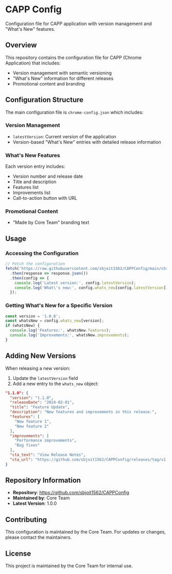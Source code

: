 # CAPP Config

Configuration file for CAPP application with version management and "What's New" features.

## Overview

This repository contains the configuration file for CAPP (Chrome Application) that includes:
- Version management with semantic versioning
- "What's New" information for different releases
- Promotional content and branding

## Configuration Structure

The main configuration file is `chrome-config.json` which includes:

### Version Management
- `latestVersion`: Current version of the application
- Version-based "What's New" entries with detailed release information

### What's New Features
Each version entry includes:
- Version number and release date
- Title and description
- Features list
- Improvements list
- Call-to-action button with URL

### Promotional Content
- "Made by Core Team" branding text

## Usage

### Accessing the Configuration
```javascript
// Fetch the configuration
fetch('https://raw.githubusercontent.com/sbjoit1562/CAPPConfig/main/chrome-config.json')
  .then(response => response.json())
  .then(config => {
    console.log('Latest version:', config.latestVersion);
    console.log('What\'s new:', config.whats_new[config.latestVersion]);
  });
```

### Getting What's New for a Specific Version
```javascript
const version = '1.0.0';
const whatsNew = config.whats_new[version];
if (whatsNew) {
  console.log('Features:', whatsNew.features);
  console.log('Improvements:', whatsNew.improvements);
}
```

## Adding New Versions

When releasing a new version:

1. Update the `latestVersion` field
2. Add a new entry to the `whats_new` object:

```json
"1.1.0": {
  "version": "1.1.0",
  "releaseDate": "2024-02-01",
  "title": "Feature Update",
  "description": "New features and improvements in this release.",
  "features": [
    "New feature 1",
    "New feature 2"
  ],
  "improvements": [
    "Performance improvements",
    "Bug fixes"
  ],
  "cta_text": "View Release Notes",
  "cta_url": "https://github.com/sbjoit1562/CAPPConfig/releases/tag/v1.1.0"
}
```

## Repository Information

- **Repository**: https://github.com/sbjoit1562/CAPPConfig
- **Maintained by**: Core Team
- **Latest Version**: 1.0.0

## Contributing

This configuration is maintained by the Core Team. For updates or changes, please contact the maintainers.

## License

This project is maintained by the Core Team for internal use.
